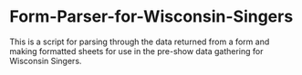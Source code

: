 # Form-Parser-for-Wisconsin-Singers
This is a script for parsing through the data returned from a form and making formatted sheets for use in the pre-show data gathering for Wisconsin Singers.
